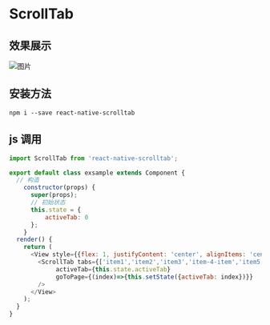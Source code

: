 # ScrollTab
## 效果展示
![图片]('https://github.com/strawferry/ScrollTab/blob/master/gif.gif')
## 安装方法

`npm i --save react-native-scrolltab`

## js 调用

```javascript
import ScrollTab from 'react-native-scrolltab';

export default class exsample extends Component {
  // 构造
    constructor(props) {
      super(props);
      // 初始状态
      this.state = {
          activeTab: 0
      };
    }
  render() {
    return (
      <View style={{flex: 1, justifyContent: 'center', alignItems: 'center', backgroundColor: '#F5FCFF'}}}>
        <ScrollTab tabs={['item1','item2','item3','item-4-item','item5','item6','item7','item8']}
             activeTab={this.state.activeTab}
             goToPage={(index)=>{this.setState({activeTab: index})}}
        />
      </View>
    );
  }
}

```